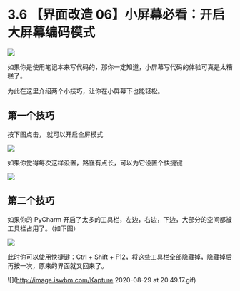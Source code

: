 # 3.6 【界面改造 06】小屏幕必看：开启大屏幕编码模式

![](http://image.iswbm.com/20200804124133.png)

如果你是使用笔记本来写代码的，那你一定知道，小屏幕写代码的体验可真是太糟糕了。

为此在这里介绍两个小技巧，让你在小屏幕下也能轻松。

## 第一个技巧

按下图点击， 就可以开启全屏模式

![](http://image.iswbm.com/20210326094747.png)

如果你觉得每次这样设置，路径有点长，可以为它设置个快捷键

![](http://image.iswbm.com/20210326095031.png)

## 第二个技巧

如果你的 PyCharm 开启了太多的工具栏，左边，右边，下边，大部分的空间都被工具栏占用了。（如下图）

![](http://image.iswbm.com/image-20200829204125502.png)

此时你可以使用快捷键：Ctrl + Shift + F12，将这些工具栏全部隐藏掉，隐藏掉后再按一次，原来的界面就又回来了。

![](http://image.iswbm.com/Kapture 2020-08-29 at 20.49.17.gif)





